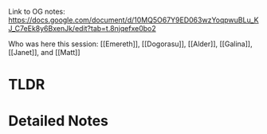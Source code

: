 Link to OG notes: https://docs.google.com/document/d/10MQ5O67Y9ED063wzYoqpwuBLu_KJ_C7eEk8y6BxenJk/edit?tab=t.8njqefxe0bo2

Who was here this session: [[Emereth]], [[Dogorasu]], [[Alder]], [[Galina]], [[Janet]], and [[Matt]]
# TLDR


# Detailed Notes
